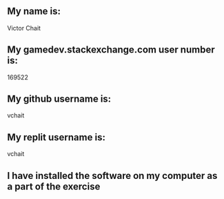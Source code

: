 

## My name is:
Victor Chait

## My gamedev.stackexchange.com user number is:
169522

## My github username is:
vchait

## My replit username is:
vchait

## I have installed the software on my computer as a part of the exercise
```
